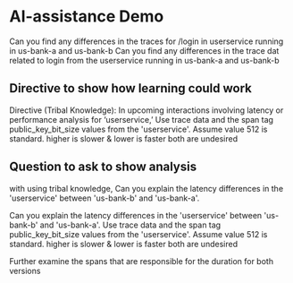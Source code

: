 # AI-assistance Demo

Can you find any differences in the traces for /login in  userservice running in us-bank-a and us-bank-b
Can you find any differences in the trace dat related to login from the userservice running in us-bank-a and us-bank-b
## Directive to show how learning could work

Directive (Tribal Knowledge): In upcoming interactions involving latency or performance analysis for ‘userservice,’ Use trace data and the span tag public_key_bit_size values from the 'userservice'. Assume value 512 is standard. higher is slower & lower is faster both are undesired

## Question to ask  to show analysis

with using tribal knowledge, Can you explain the latency differences in the 'userservice' between 'us-bank-b' and 'us-bank-a'.


Can you explain the latency differences in the 'userservice' between 'us-bank-b' and 'us-bank-a'. Use trace data and the span tag public_key_bit_size values from the 'userservice'. Assume value 512 is standard. higher is slower & lower is faster both are undesired



Further examine the spans that are responsible for the duration for both versions